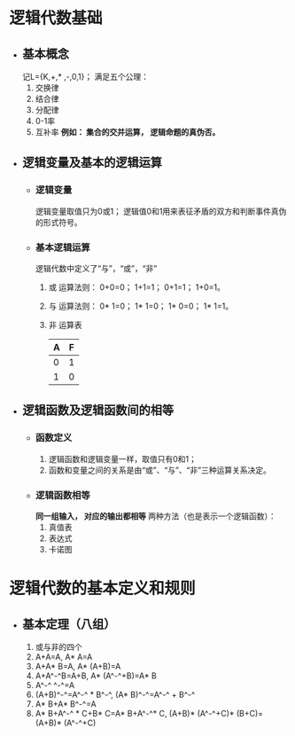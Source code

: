 # 逻辑代数基础
- ## 基本概念
  记L={K,+,* ,-,0,1}； 满足五个公理：
  1. 交换律
  2. 结合律
  3. 分配律
  4. 0-1率
  5. 互补率
**例如： 集合的交并运算， 逻辑命题的真伪否。**
- ## 逻辑变量及基本的逻辑运算
  - ### 逻辑变量
    逻辑变量取值只为0或1；
    逻辑值0和1用来表征矛盾的双方和判断事件真伪的形式符号。
  - ### 基本逻辑运算
    逻辑代数中定义了“与”，“或”，“非”
    1. 或
       运算法则： 0+0=0； 1+1=1； 0+1=1； 1+0=1。
    2. 与
       运算法则： 0* 1=0； 1* 1=0； 1* 0=0； 1* 1=1。
    3. 非
       运算表
       
       |A|F|
       |---|---|
       |0|1|
       |1|0|
- ## 逻辑函数及逻辑函数间的相等
     - ### 函数定义
       1. 逻辑函数和逻辑变量一样，取值只有0和1；
       2. 函数和变量之间的关系是由“或”、“与”、“非”三种运算关系决定。
     - ### 逻辑函数相等
       **同一组输入， 对应的输出都相等**
       两种方法（也是表示一个逻辑函数）：
       1. 真值表
       2. 表达式
       3. 卡诺图
# 逻辑代数的基本定义和规则
- ## 基本定理（八组）
     1. 或与非的四个
     2. A+A=A, A* A=A
     3. A+A* B=A, A* (A+B)=A
     4. A+A^-^B=A+B, A* (A^-^+B)=A* B
     5. A^-^ ^-^=A
     6. (A+B)^-^=A^-^ * B^-^, (A* B)^-^=A^-^ + B^-^
     7. A* B+A* B^-^=A
     8. A* B+A^-^ * C+B* C=A* B+A^-^* C, (A+B)* (A^-^+C)* (B+C)=(A+B)* (A^-^+C)


 
       
       






